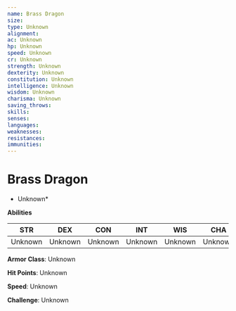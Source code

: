 ```yaml
---
name: Brass Dragon
size: 
type: Unknown
alignment: 
ac: Unknown
hp: Unknown
speed: Unknown
cr: Unknown
strength: Unknown
dexterity: Unknown
constitution: Unknown
intelligence: Unknown
wisdom: Unknown
charisma: Unknown
saving_throws:
skills:
senses: 
languages:
weaknesses:
resistances:
immunities:
---
```


# Brass Dragon

* Unknown*

**Abilities**

| STR | DEX | CON | INT | WIS | CHA |
| --- | --- | --- | --- | --- | --- |
| Unknown | Unknown | Unknown | Unknown | Unknown | Unknown |

**Armor Class**: Unknown

**Hit Points**: Unknown

**Speed**: Unknown

**Challenge**: Unknown

